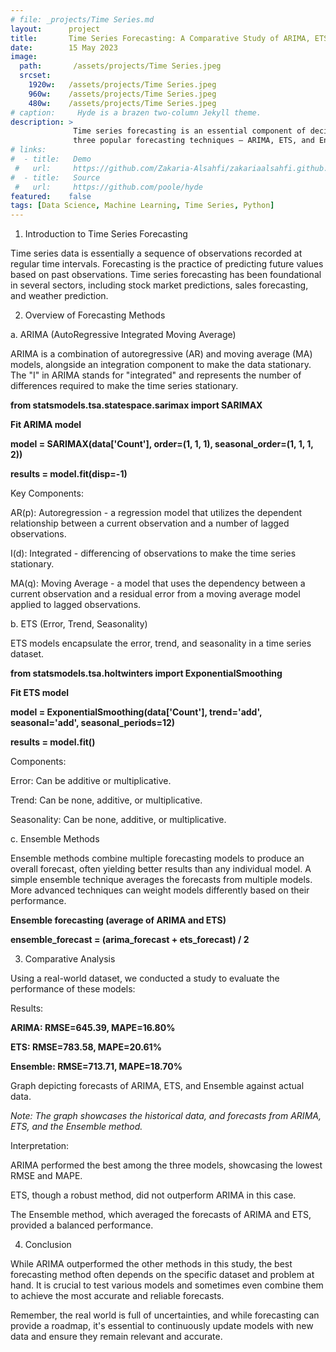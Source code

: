 ```yaml
---
# file: _projects/Time Series.md
layout:      project
title:       Time Series Forecasting: A Comparative Study of ARIMA, ETS, and Ensemble Methods
date:        15 May 2023
image:
  path:       /assets/projects/Time Series.jpeg
  srcset:
    1920w:   /assets/projects/Time Series.jpeg
    960w:    /assets/projects/Time Series.jpeg
    480w:    /assets/projects/Time Series.jpeg
# caption:     Hyde is a brazen two-column Jekyll theme.
description: >
              Time series forecasting is an essential component of decision-making processes in various domains, ranging from finance and economics to healthcare and energy. In this article, we'll delve into 
              three popular forecasting techniques – ARIMA, ETS, and Ensemble methods – and evaluate their performance on a real-world dataset.
# links:
#  - title:   Demo
 #   url:     https://github.com/Zakaria-Alsahfi/zakariaalsahfi.github.io/blob/0961f50cde2b2a1350269f4194206c795398dffc/_posts/2019-05-15-womenclothing.md
#  - title:   Source
 #   url:     https://github.com/poole/hyde
featured:    false
tags: [Data Science, Machine Learning, Time Series, Python]
---
```



1. Introduction to Time Series Forecasting

Time series data is essentially a sequence of observations recorded at regular time intervals. Forecasting is the practice of predicting future values based on past observations. Time series forecasting has been foundational in several sectors, including stock market predictions, sales forecasting, and weather prediction.

2. Overview of Forecasting Methods

a. ARIMA (AutoRegressive Integrated Moving Average)

ARIMA is a combination of autoregressive (AR) and moving average (MA) models, alongside an integration component to make the data stationary. The "I" in ARIMA stands for "integrated" and represents the number of differences required to make the time series stationary.

**from statsmodels.tsa.statespace.sarimax import SARIMAX**

**Fit ARIMA model**

**model = SARIMAX(data['Count'], order=(1, 1, 1), seasonal\_order=(1, 1, 1, 2))**

**results = model.fit(disp=-1)**

Key Components:

AR(p): Autoregression - a regression model that utilizes the dependent relationship between a current observation and a number of lagged observations.

I(d): Integrated - differencing of observations to make the time series stationary.

MA(q): Moving Average - a model that uses the dependency between a current observation and a residual error from a moving average model applied to lagged observations.

b. ETS (Error, Trend, Seasonality)

ETS models encapsulate the error, trend, and seasonality in a time series dataset.

**from statsmodels.tsa.holtwinters import ExponentialSmoothing**

**Fit ETS model**

**model = ExponentialSmoothing(data['Count'], trend='add', seasonal='add', seasonal\_periods=12)**

**results = model.fit()**

Components:

Error: Can be additive or multiplicative.

Trend: Can be none, additive, or multiplicative.

Seasonality: Can be none, additive, or multiplicative.

c. Ensemble Methods

Ensemble methods combine multiple forecasting models to produce an overall forecast, often yielding better results than any individual model. A simple ensemble technique averages the forecasts from multiple models. More advanced techniques can weight models differently based on their performance.

**Ensemble forecasting (average of ARIMA and ETS)**

**ensemble\_forecast = (arima\_forecast + ets\_forecast) / 2**

3. Comparative Analysis

Using a real-world dataset, we conducted a study to evaluate the performance of these models:

Results:

**ARIMA: RMSE=645.39, MAPE=16.80%**

**ETS: RMSE=783.58, MAPE=20.61%**

**Ensemble: RMSE=713.71, MAPE=18.70%**

Graph depicting forecasts of ARIMA, ETS, and Ensemble against actual data.

*Note: The graph showcases the historical data, and forecasts from ARIMA, ETS, and the Ensemble method.*

Interpretation:

ARIMA performed the best among the three models, showcasing the lowest RMSE and MAPE.

ETS, though a robust method, did not outperform ARIMA in this case.

The Ensemble method, which averaged the forecasts of ARIMA and ETS, provided a balanced performance.

4. Conclusion

While ARIMA outperformed the other methods in this study, the best forecasting method often depends on the specific dataset and problem at hand. It is crucial to test various models and sometimes even combine them to achieve the most accurate and reliable forecasts.

Remember, the real world is full of uncertainties, and while forecasting can provide a roadmap, it's essential to continuously update models with new data and ensure they remain relevant and accurate.
